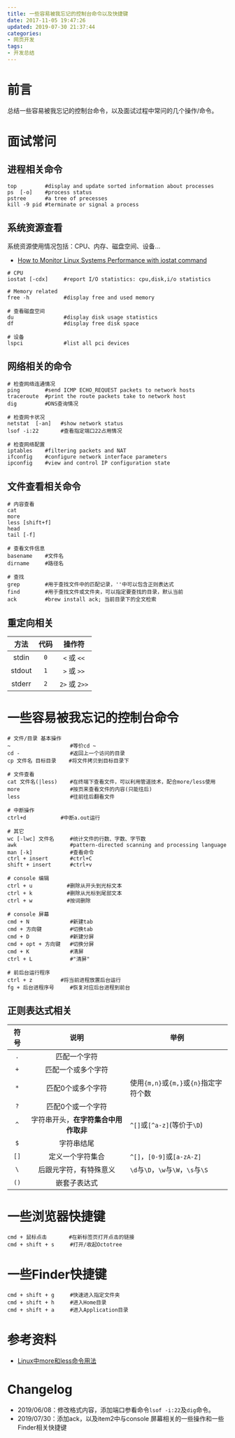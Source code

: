 ```yaml
---
title: 一些容易被我忘记的控制台命令以及快捷键
date: 2017-11-05 19:47:26
updated: 2019-07-30 21:37:44
categories:
- 网页开发
tags:
- 开发总结
---
```

# 前言
总结一些容易被我忘记的控制台命令，以及面试过程中常问的几个操作/命令。

<!-- more -->
# 面试常问
## 进程相关命令
```shell
top         #display and update sorted information about processes
ps  [-o]    #process status
pstree      #a tree of precesses
kill -9 pid #terminate or signal a process
```

## 系统资源查看
系统资源使用情况包括：CPU、内存、磁盘空间、设备...

- [How to Monitor Linux Systems Performance with iostat command](https://www.linuxtechi.com/monitor-linux-systems-performance-iostat-command/)

```shell
# CPU
iostat [-cdx]     #report I/O statistics: cpu,disk,i/o statistics

# Memory related
free -h           #display free and used memory

# 查看磁盘空间
du                #display disk usage statistics
df                #display free disk space

# 设备
lspci             #list all pci devices
```

## 网络相关的命令
```shell
# 检查网络连通情况
ping        #send ICMP ECHO_REQUEST packets to network hosts
traceroute  #print the route packets take to network host
dig         #DNS查询情况

# 检查网卡状况
netstat  [-an]   #show network status
lsof -i:22       #查看指定端口22占用情况

# 检查网络配置
iptables    #filtering packets and NAT
ifconfig    #configure network interface parameters
ipconfig    #view and control IP configuration state
```

## 文件查看相关命令
```shell
# 内容查看
cat
more
less [shift+f]
head
tail [-f]

# 查看文件信息
basename    #文件名
dirname     #路径名

# 查找
grep        #用于查找文件中的匹配记录，''中可以包含正则表达式
find        #用于查找文件或文件夹，可以指定要查找的目录，默认当前
ack         #brew install ack; 当前目录下的全文检索
```

## 重定向相关

| 方法 | 代码 | 操作符 |
| :--------: | :--------: | :--------: |
| stdin | `0` | `<` 或 `<<` |
| stdout | `1` | `>` 或 `>>` |
| stderr | `2` | `2>` 或 `2>>` |

# 一些容易被我忘记的控制台命令
```shell
# 文件/目录 基本操作
~                   #等价cd ~
cd -                #返回上一个访问的目录
cp 文件名 目标目录    #将文件拷贝到目标目录下

# 文件查看
cat 文件名(|less)    #在终端下查看文件，可以利用管道技术，配合more/less使用
more                #按页来查看文件的内容(只能往后)
less                #往前往后翻看文件

# 中断操作
ctrl+d           #中断a.out运行

# 其它
wc [-lwc] 文件名     #统计文件的行数、字数、字节数
awk                 #pattern-directed scanning and processing language
man [-k]            #查看命令
ctrl + insert       #ctrl+C
shift + insert      #ctrl+v

# console 编辑
ctrl + u           #删除从开头到光标文本
ctrl + k           #删除从光标到尾部文本
ctrl + w           #按词删除

# console 屏幕
cmd + N             #新建tab
cmd + 方向键         #切换tab
cmd + D             #新建分屏
cmd + opt + 方向键   #切换分屏
cmd + K             #清屏
ctrl + L            #"清屏"

# 前后台运行程序
ctrl + z         #将当前进程放置后台运行
fg + 后台进程序号     #恢复对应后台进程到前台
```

## 正则表达式相关
| 符号 | 说明 | 举例 |
| :--------: | :--------: | -------- |
| `.` | 匹配一个字符 |  |
| `+` | 匹配一个或多个字符 |  |
| `*` | 匹配0个或多个字符 | 使用`{m,n}`或`{m,}`或`{n}`指定字符个数 |
| `?` | 匹配0个或一个字符 |  |
| `^` | 字符串开头，**在字符集合中用作取非** | `^[]`或`[^a-z]`(等价于`\D`) |
| `$` | 字符串结尾 |  |
| `[]` | 定义一个字符集合 |`^[]`，`[0-9]`或`[a-zA-Z]`|
| `` \ `` | 后跟元字符，有特殊意义 | `\d`与`\D`，`\w`与`\W`，`\s`与`\S` |
| `()` | 嵌套子表达式 |  |

# 一些浏览器快捷键
```commands
cmd + 鼠标点击       #在新标签页打开点击的链接
cmd + shift + s     #打开/收起Octotree
```

# 一些Finder快捷键
```commands
cmd + shift + g     #快速进入指定文件夹
cmd + shift + h     #进入Home目录
cmd + shift + a     #进入Application目录
```

# 参考资料
- [Linux中more和less命令用法](https://www.cnblogs.com/aijianshi/p/5750911.html)

# Changelog
- 2019/06/08：修改格式内容，添加端口参看命令`lsof -i:22`及`dig`命令。
- 2019/07/30：添加ack，以及item2中与console 屏幕相关的一些操作和一些Finder相关快捷键

